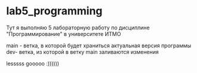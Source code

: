 # lab5_programming
Тут я выполняю 5 лабораторную работу по дисциплине "Программирование" в университете ИТМО     

main - ветка, в которой будет храниться актуальная версия программы    
dev- ветка, из которой в ветку main заливаются изменения

lesssss gooooo :))))))
